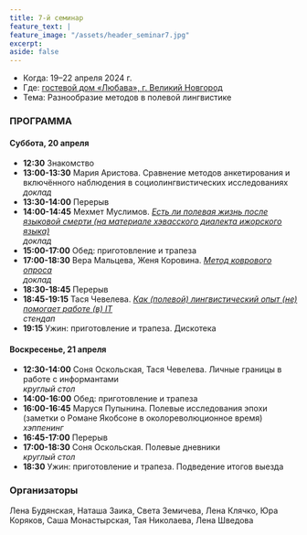 ```yaml
---
title: 7-й семинар
feature_text: |
feature_image: "/assets/header_seminar7.jpg"
excerpt: 
aside: false
---
```


- Когда: 19–22 апреля 2024 г.
- Где: [гостевой дом «Любава», г. Великий Новгород](https://2gis.ru/v_novgorod/firm/70000001037706675)
- Тема: Разнообразие методов в полевой лингвистике 

### ПРОГРАММА

#### Суббота, 20 апреля

- **12:30** Знакомство
- **13:00-13:30** Мария Аристова. Сравнение методов анкетирования и включённого наблюдения в социолингвистических исследованиях  
*доклад*
- **13:30-14:00** Перерыв
- **14:00-14:45** Мехмет Муслимов. [*Есть ли полевая жизнь после языковой смерти (на материале хэвасского диалекта ижорского языка)*](/assets/files/7_muslimov.pdf)  
*доклад*
- **15:00-17:00** Обед: приготовление и трапеза
- **17:00-18:30** Вера Мальцева, Женя Коровина. [*Метод коврового опроса*](/assets/files/7_maltseva_korovina.pdf)  
*доклад*
- **18:30-18:45** Перерыв
- **18:45-19:15** Тася Чевелева. [*Как (полевой) лингвистический опыт (не) помогает работе (в) IT*](/assets/files/7_cheveleva.pdf)    
*стендап*
- **19:15** Ужин: приготовление и трапеза. Дискотека

#### Воскресенье, 21 апреля
- **12:30-14:00** Соня Оскольская, Тася Чевелева. Личные границы в работе с информантами  
*круглый стол*
- **14:00-16:00** Обед: приготовление и трапеза
- **16:00-16:45** Маруся Пупынина. Полевые исследования эпохи (заметки о Романе Якобсоне в околореволюционное время)  
*хэппенинг*
- **16:45-17:00** Перерыв
- **17:00-18:30** Соня Оскольская. Полевые дневники  
*круглый стол*
- **18:30** Ужин: приготовление и трапеза. Подведение итогов выезда


### Организаторы

Лена Будянская, Наташа Заика, Света Земичева, Лена Клячко, Юра Коряков, Саша Монастырская, Тая Николаева, Лена Шведова
